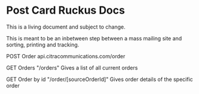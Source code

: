 # Post Card Ruckus Docs

This is a living document and subject to change.

This is meant to be an inbetween step between a mass mailing site and sorting, printing and tracking.

POST Order api.citracommunications.com/order

GET Orders "/orders"
    Gives a list of all current orders

GET Order by id "/order/[sourceOrderId]"
    Gives order details of the specific order
